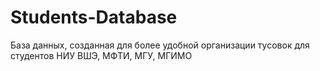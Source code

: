 # Students-Database
База данных, созданная для более удобной организации тусовок для студентов НИУ ВШЭ, МФТИ, МГУ, МГИМО
